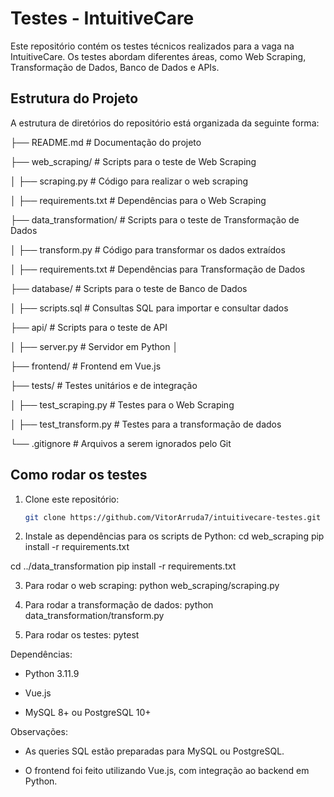 # Testes - IntuitiveCare

Este repositório contém os testes técnicos realizados para a vaga na IntuitiveCare. Os testes abordam diferentes áreas, como Web Scraping, Transformação de Dados, Banco de Dados e APIs.

## Estrutura do Projeto

A estrutura de diretórios do repositório está organizada da seguinte forma:

├── README.md # Documentação do projeto

├── web_scraping/ # Scripts para o teste de Web Scraping

│  ├── scraping.py # Código para realizar o web scraping

│  ├── requirements.txt # Dependências para o Web Scraping

├── data_transformation/ # Scripts para o teste de Transformação de Dados

│  ├── transform.py # Código para transformar os dados extraídos

│  ├── requirements.txt # Dependências para Transformação de Dados

├── database/ # Scripts para o teste de Banco de Dados

│  ├── scripts.sql # Consultas SQL para importar e consultar dados

├── api/ # Scripts para o teste de API

│  ├── server.py # Servidor em Python │

├── frontend/ # Frontend em Vue.js 

├── tests/ # Testes unitários e de integração

│  ├── test_scraping.py # Testes para o Web Scraping

│  ├── test_transform.py # Testes para a transformação de dados

└── .gitignore # Arquivos a serem ignorados pelo Git

## Como rodar os testes

1. Clone este repositório:
   ```bash
   git clone https://github.com/VitorArruda7/intuitivecare-testes.git

2. Instale as dependências para os scripts de Python:
cd web_scraping
pip install -r requirements.txt

cd ../data_transformation
pip install -r requirements.txt

3. Para rodar o web scraping:
python web_scraping/scraping.py

4. Para rodar a transformação de dados:
python data_transformation/transform.py

5. Para rodar os testes: 
pytest

Dependências:
- Python 3.11.9

- Vue.js

- MySQL 8+ ou PostgreSQL 10+

Observações:
- As queries SQL estão preparadas para MySQL ou PostgreSQL.

- O frontend foi feito utilizando Vue.js, com integração ao backend em Python.
